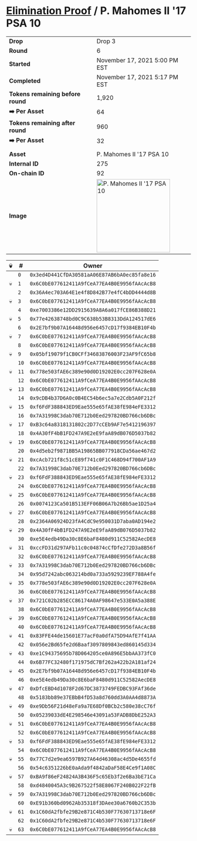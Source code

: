 # [Elimination Proof](./readme.md) / P. Mahomes II &#039;17 PSA 10

|||
|---|---|
| **Drop** | Drop 3 |
| **Round** | 6 |
| **Started** | November 17, 2021 5:00 PM EST |
| **Completed** | November 17, 2021 5:17 PM EST |
| **Tokens remaining before round** | 1,920 |
| **➡️ Per Asset** | 64 |
| **Tokens remaining after round** | 960 |
| **➡️ Per Asset** | 32 |
| | |
| **Asset** | P. Mahomes II &#039;17 PSA 10 |
| **Internal ID** | 275 |
| **On-chain ID** | 92 |
| **Image** | <img src="https://tcdn.blokpax.com/94d9199b-dc3c-4597-a538-6caf8d01ad49/f6235d901e87e9d7f6139e23649dd580c0dd651f78fc6921dd967778d796ddeb.jpg" height="200" alt="P. Mahomes II &#039;17 PSA 10" /> |


| 💀 | # | Owner |
| --- | --- | --- |
|  | `0` | `0x3ed4D441CfDA30581aA06E87AB6bA0ec85fa8e16` |
| 💀 | `1` | `0x6C0bE077612411A9fCeA77EA4B0E9956fAAcAcB8` |
|  | `2` | `0x36A4ec703A64E1e4f8D842B77e4fC4bDD4444d8B` |
| 💀 | `3` | `0x6C0bE077612411A9fCeA77EA4B0E9956fAAcAcB8` |
|  | `4` | `0xe7003386e12DD2915639A8A6a017fCE86B388D21` |
| 💀 | `5` | `0x77e42638748bd0C9C638b53B8313DdA124517dE6` |
|  | `6` | `0x2E7bf9b07A16448d956e6457cD17f9384EB10F4b` |
| 💀 | `7` | `0x6C0bE077612411A9fCeA77EA4B0E9956fAAcAcB8` |
|  | `8` | `0x6C0bE077612411A9fCeA77EA4B0E9956fAAcAcB8` |
| 💀 | `9` | `0x05bf19079f1CB0CFf34683876003F23AF9fC65b8` |
|  | `10` | `0x6C0bE077612411A9fCeA77EA4B0E9956fAAcAcB8` |
| 💀 | `11` | `0x778e503fAE6c389e90d0D19202E0cc207F628e0A` |
|  | `12` | `0x6C0bE077612411A9fCeA77EA4B0E9956fAAcAcB8` |
| 💀 | `13` | `0x6C0bE077612411A9fCeA77EA4B0E9956fAAcAcB8` |
|  | `14` | `0x9cDB4b37D6A0c0B4EC54b6ec5a7e2Cdb5A0F212f` |
| 💀 | `15` | `0xf6FdF388843ED9Eae555e65fAE38fE984eFE3312` |
|  | `16` | `0x7A31998C3dab70E712b0Eed297820BD766cb6DBc` |
| 💀 | `17` | `0xB3c64a8318131802c2D77cCEb9AF7e5412196397` |
|  | `18` | `0x4A30fF4bB1FD247A9E2eE9faA89dB076D5037b82` |
| 💀 | `19` | `0x6C0bE077612411A9fCeA77EA4B0E9956fAAcAcB8` |
|  | `20` | `0x4d5eb2f9871BB5A19865BB077918CDa56ae467d2` |
| 💀 | `21` | `0xcAcb721f8c51cE89f741c0F1C468D94f700AF1A9` |
|  | `22` | `0x7A31998C3dab70E712b0Eed297820BD766cb6DBc` |
| 💀 | `23` | `0xf6FdF388843ED9Eae555e65fAE38fE984eFE3312` |
|  | `24` | `0x6C0bE077612411A9fCeA77EA4B0E9956fAAcAcB8` |
| 💀 | `25` | `0x6C0bE077612411A9fCeA77EA4B0E9956fAAcAcB8` |
|  | `26` | `0x0074123Ca501B513EFF06B06A7b26Bb5ae1D25a4` |
| 💀 | `27` | `0x6C0bE077612411A9fCeA77EA4B0E9956fAAcAcB8` |
|  | `28` | `0x2364A06924D23fA4CdC9e950031D7aba0AD194e2` |
| 💀 | `29` | `0x4A30fF4bB1FD247A9E2eE9faA89dB076D5037b82` |
|  | `30` | `0xe5E4edb49Da30c8E6baF8480d911C52582AecDE8` |
| 💀 | `31` | `0xccFD31d297AFb11c0c04874cCfDfe272D3a8B56f` |
|  | `32` | `0x6C0bE077612411A9fCeA77EA4B0E9956fAAcAcB8` |
| 💀 | `33` | `0x7A31998C3dab70E712b0Eed297820BD766cb6DBc` |
|  | `34` | `0x95d7242abc063214bd0a733a5929239EF788A4fe` |
| 💀 | `35` | `0x778e503fAE6c389e90d0D19202E0cc207F628e0A` |
|  | `36` | `0x6C0bE077612411A9fCeA77EA4B0E9956fAAcAcB8` |
| 💀 | `37` | `0x721C02b285ECC86174A0AF98647e533E0A5a388E` |
|  | `38` | `0x6C0bE077612411A9fCeA77EA4B0E9956fAAcAcB8` |
| 💀 | `39` | `0x6C0bE077612411A9fCeA77EA4B0E9956fAAcAcB8` |
|  | `40` | `0x6C0bE077612411A9fCeA77EA4B0E9956fAAcAcB8` |
| 💀 | `41` | `0x83FFE44de15601E77acF0a0dfA75D94AfE7f41AA` |
|  | `42` | `0x056e2Bd65fe2d6Baaf3097809843ed860145d334` |
| 💀 | `43` | `0xe1C94375695b78D064205ce0A896E5bbAA373fC0` |
|  | `44` | `0x6B77FC32480f171975dC7Bf262a422b2A181af24` |
| 💀 | `45` | `0x2E7bf9b07A16448d956e6457cD17f9384EB10F4b` |
|  | `46` | `0xe5E4edb49Da30c8E6baF8480d911C52582AecDE8` |
| 💀 | `47` | `0xDfcEBD4d1078F2d67DC3873749FEDBC93FAf36de` |
|  | `48` | `0x5183bb89e37EBbB4fD53a8d760dd3A0AA4d8873A` |
| 💀 | `49` | `0xe9Db56F21d48eFa9a7E68Df0BCb2c580e38cC76f` |
|  | `50` | `0x05239033dE4E298546e43091a53FADB8DbE252A3` |
| 💀 | `51` | `0x6C0bE077612411A9fCeA77EA4B0E9956fAAcAcB8` |
|  | `52` | `0x6C0bE077612411A9fCeA77EA4B0E9956fAAcAcB8` |
| 💀 | `53` | `0xf6FdF388843ED9Eae555e65fAE38fE984eFE3312` |
|  | `54` | `0x6C0bE077612411A9fCeA77EA4B0E9956fAAcAcB8` |
| 💀 | `55` | `0x77C7d2e9ea6597B927A64d46308ac4d5De4655fd` |
|  | `56` | `0x54c6351226bE0aAda9f4842aDaF58E4Ce9f1A08C` |
| 💀 | `57` | `0xBA9f86eF24824A3B436F5c65Eb3f2e6Ba3bE71Ca` |
|  | `58` | `0xd4840045A3c9B267522f58E8067F240B022F22fB` |
| 💀 | `59` | `0x7A31998C3dab70E712b0Eed297820BD766cb6DBc` |
|  | `60` | `0xE91b360bd0962Ab35318f3DAee30a6760b2C353b` |
| 💀 | `61` | `0x1C60dA2fbfe29B2e871C4b530F77630713718e6F` |
|  | `62` | `0x1C60dA2fbfe29B2e871C4b530F77630713718e6F` |
| 💀 | `63` | `0x6C0bE077612411A9fCeA77EA4B0E9956fAAcAcB8` |
